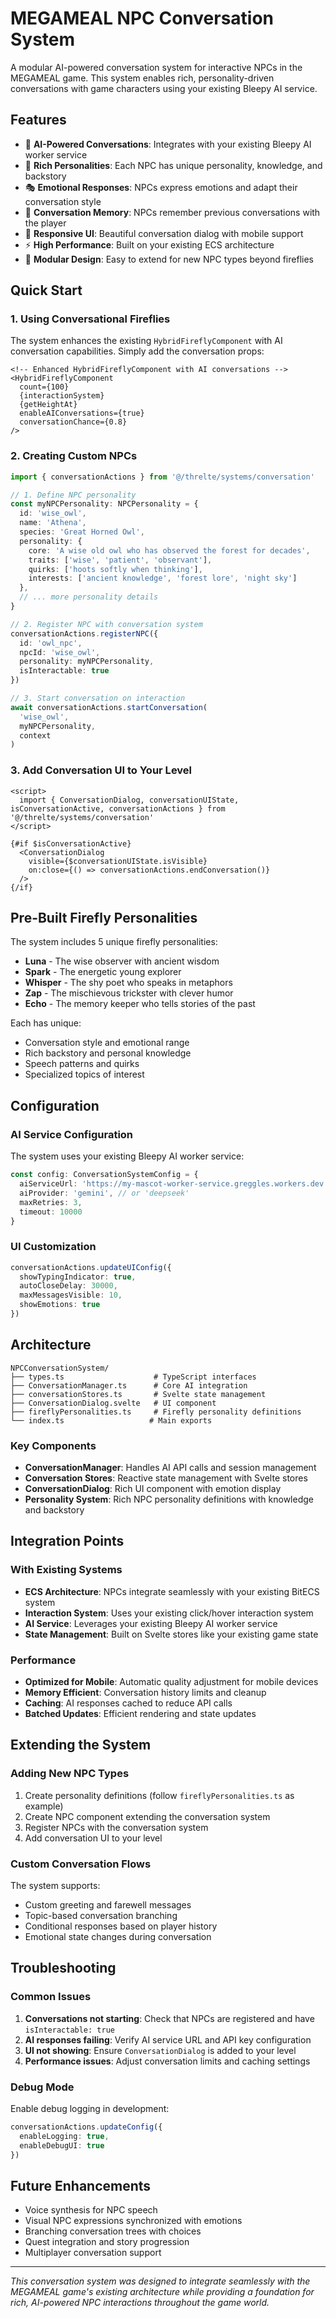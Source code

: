 # MEGAMEAL NPC Conversation System

A modular AI-powered conversation system for interactive NPCs in the MEGAMEAL game. This system enables rich, personality-driven conversations with game characters using your existing Bleepy AI service.

## Features

- 🤖 **AI-Powered Conversations**: Integrates with your existing Bleepy AI worker service
- 🧠 **Rich Personalities**: Each NPC has unique personality, knowledge, and backstory
- 🎭 **Emotional Responses**: NPCs express emotions and adapt their conversation style  
- 💾 **Conversation Memory**: NPCs remember previous conversations with the player
- 📱 **Responsive UI**: Beautiful conversation dialog with mobile support
- ⚡ **High Performance**: Built on your existing ECS architecture
- 🔧 **Modular Design**: Easy to extend for new NPC types beyond fireflies

## Quick Start

### 1. Using Conversational Fireflies

The system enhances the existing `HybridFireflyComponent` with AI conversation capabilities. Simply add the conversation props:

```svelte
<!-- Enhanced HybridFireflyComponent with AI conversations -->
<HybridFireflyComponent 
  count={100}
  {interactionSystem}
  {getHeightAt}
  enableAIConversations={true}
  conversationChance={0.8}
/>
```

### 2. Creating Custom NPCs

```typescript
import { conversationActions } from '@/threlte/systems/conversation'

// 1. Define NPC personality
const myNPCPersonality: NPCPersonality = {
  id: 'wise_owl',
  name: 'Athena',
  species: 'Great Horned Owl',
  personality: {
    core: 'A wise old owl who has observed the forest for decades',
    traits: ['wise', 'patient', 'observant'],
    quirks: ['hoots softly when thinking'],
    interests: ['ancient knowledge', 'forest lore', 'night sky']
  },
  // ... more personality details
}

// 2. Register NPC with conversation system
conversationActions.registerNPC({
  id: 'owl_npc',
  npcId: 'wise_owl',
  personality: myNPCPersonality,
  isInteractable: true
})

// 3. Start conversation on interaction
await conversationActions.startConversation(
  'wise_owl',
  myNPCPersonality,
  context
)
```

### 3. Add Conversation UI to Your Level

```svelte
<script>
  import { ConversationDialog, conversationUIState, isConversationActive, conversationActions } from '@/threlte/systems/conversation'
</script>

{#if $isConversationActive}
  <ConversationDialog 
    visible={$conversationUIState.isVisible}
    on:close={() => conversationActions.endConversation()}
  />
{/if}
```

## Pre-Built Firefly Personalities

The system includes 5 unique firefly personalities:

- **Luna** - The wise observer with ancient wisdom
- **Spark** - The energetic young explorer  
- **Whisper** - The shy poet who speaks in metaphors
- **Zap** - The mischievous trickster with clever humor
- **Echo** - The memory keeper who tells stories of the past

Each has unique:
- Conversation style and emotional range
- Rich backstory and personal knowledge
- Speech patterns and quirks
- Specialized topics of interest

## Configuration

### AI Service Configuration

The system uses your existing Bleepy AI worker service:

```typescript
const config: ConversationSystemConfig = {
  aiServiceUrl: 'https://my-mascot-worker-service.greggles.workers.dev',
  aiProvider: 'gemini', // or 'deepseek'
  maxRetries: 3,
  timeout: 10000
}
```

### UI Customization

```typescript
conversationActions.updateUIConfig({
  showTypingIndicator: true,
  autoCloseDelay: 30000,
  maxMessagesVisible: 10,
  showEmotions: true
})
```

## Architecture

```
NPCConversationSystem/
├── types.ts                    # TypeScript interfaces
├── ConversationManager.ts      # Core AI integration
├── conversationStores.ts       # Svelte state management
├── ConversationDialog.svelte   # UI component
├── fireflyPersonalities.ts     # Firefly personality definitions
└── index.ts                   # Main exports
```

### Key Components

- **ConversationManager**: Handles AI API calls and session management
- **Conversation Stores**: Reactive state management with Svelte stores
- **ConversationDialog**: Rich UI component with emotion display
- **Personality System**: Rich NPC personality definitions with knowledge and backstory

## Integration Points

### With Existing Systems

- **ECS Architecture**: NPCs integrate seamlessly with your existing BitECS system
- **Interaction System**: Uses your existing click/hover interaction system
- **AI Service**: Leverages your existing Bleepy AI worker service
- **State Management**: Built on Svelte stores like your existing game state

### Performance

- **Optimized for Mobile**: Automatic quality adjustment for mobile devices
- **Memory Efficient**: Conversation history limits and cleanup
- **Caching**: AI responses cached to reduce API calls
- **Batched Updates**: Efficient rendering and state updates

## Extending the System

### Adding New NPC Types

1. Create personality definitions (follow `fireflyPersonalities.ts` as example)
2. Create NPC component extending the conversation system
3. Register NPCs with the conversation system
4. Add conversation UI to your level

### Custom Conversation Flows

The system supports:
- Custom greeting and farewell messages
- Topic-based conversation branching
- Conditional responses based on player history
- Emotional state changes during conversation

## Troubleshooting

### Common Issues

1. **Conversations not starting**: Check that NPCs are registered and have `isInteractable: true`
2. **AI responses failing**: Verify AI service URL and API key configuration
3. **UI not showing**: Ensure `ConversationDialog` is added to your level
4. **Performance issues**: Adjust conversation limits and caching settings

### Debug Mode

Enable debug logging in development:

```typescript
conversationActions.updateConfig({
  enableLogging: true,
  enableDebugUI: true
})
```

## Future Enhancements

- Voice synthesis for NPC speech
- Visual NPC expressions synchronized with emotions
- Branching conversation trees with choices
- Quest integration and story progression
- Multiplayer conversation support

---

*This conversation system was designed to integrate seamlessly with the MEGAMEAL game's existing architecture while providing a foundation for rich, AI-powered NPC interactions throughout the game world.*